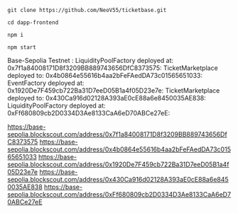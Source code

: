 ```
git clone https://github.com/NeoV55/ticketbase.git
```

```
cd dapp-frontend
```

```
npm i
```

```
npm start
```




Base-Sepolia Testnet :
LiquidityPoolFactory deployed at: 0x7f1a84008171D8f3209BB889743656DfC8373575:
TicketMarketplace deployed to: 0x4b0864e55616b4aa2bFeFAedDA73c01565651033:
EventFactory deployed at: 0x1920De7F459cb722Ba31D7eeD05B1a4f05D23e7e:
TicketMarketplace deployed to: 0x430Ca916d02128A393aE0cE88a6e8450035AE838:
LiquidityPoolFactory deployed at: 0xFf680809cb2D0334D3Ae8133CaA6eD70ABCe27eE:

https://base-sepolia.blockscout.com/address/0x7f1a84008171D8f3209BB889743656DfC8373575
https://base-sepolia.blockscout.com/address/0x4b0864e55616b4aa2bFeFAedDA73c01565651033
https://base-sepolia.blockscout.com/address/0x1920De7F459cb722Ba31D7eeD05B1a4f05D23e7e
https://base-sepolia.blockscout.com/address/0x430Ca916d02128A393aE0cE88a6e8450035AE838
https://base-sepolia.blockscout.com/address/0xFf680809cb2D0334D3Ae8133CaA6eD70ABCe27eE
